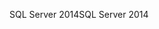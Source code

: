 <span data-ttu-id="77a7b-101">SQL Server 2014</span><span class="sxs-lookup"><span data-stu-id="77a7b-101">SQL Server 2014</span></span>